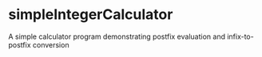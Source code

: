 # simpleIntegerCalculator
A simple calculator program demonstrating postfix evaluation and infix-to-postfix conversion 
